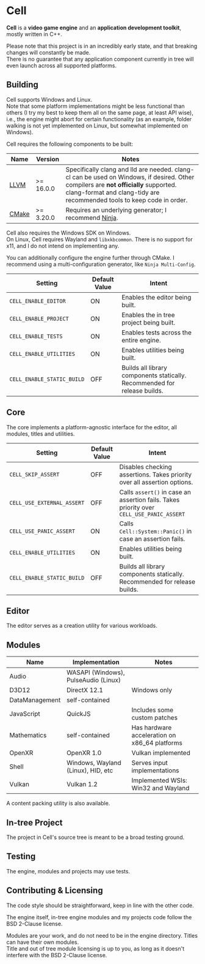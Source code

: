 # Cell
**Cell** is a **video game engine** and an **application development toolkit**, mostly written in C++.

Please note that this project is in an incredibly early state, and that breaking changes will constantly be made.  
There is no guarantee that any application component currently in tree will even launch across all supported platforms.

## Building
Cell supports Windows and Linux.  
Note that some platform implementations might be less functional than others (I try my best to keep them all on the same page, at least API wise), i.e., the engine might abort for certain functionality (as an example, folder walking is not yet implemented on Linux, but somewhat implemented on Windows).

Cell requires the following components to be built:

| Name                        | Version    | Notes                                                                                                                                                                                                          |
|-----------------------------|------------|----------------------------------------------------------------------------------------------------------------------------------------------------------------------------------------------------------------|
| [LLVM](https://llvm.org)    | \>= 16.0.0 | Specifically clang and lld are needed. clang-cl can be used on Windows, if desired. Other compilers are **not officially** supported. clang-format and clang-tidy are recommended tools to keep code in order. |
| [CMake](https://cmake.org/) | \>= 3.20.0 | Requires an underlying generator; I recommend [Ninja](https://ninja-build.org/).                                                                                                                               |

Cell also requires the Windows SDK on Windows.  
On Linux, Cell requires Wayland and `libxkbcommon`. There is no support for x11, and I do not intend on implementing any.

You can additionally configure the engine further through CMake. I recommend using a multi-configuration generator, like `Ninja Multi-Config`.
 
| Setting                    | Default Value | Intent                                                                    |
|----------------------------|---------------|---------------------------------------------------------------------------|
| `CELL_ENABLE_EDITOR`       | ON            | Enables the editor being built.                                           |
| `CELL_ENABLE_PROJECT`      | ON            | Enables the in tree project being built.                                  |
| `CELL_ENABLE_TESTS`        | ON            | Enables tests across the entire engine.                                   |
| `CELL_ENABLE_UTILITIES`    | ON            | Enables utilities being built.                                            |
| `CELL_ENABLE_STATIC_BUILD` | OFF           | Builds all library components statically. Recommended for release builds. |

## Core
The core implements a platform-agnostic interface for the editor, all modules, titles and utilities.

| Setting                    | Default Value | Intent                                                                                   |
|----------------------------|---------------|------------------------------------------------------------------------------------------|
| `CELL_SKIP_ASSERT`         | OFF           | Disables checking assertions. Takes priority over all assertion options.                 |
| `CELL_USE_EXTERNAL_ASSERT` | OFF           | Calls `assert()` in case an assertion fails. Takes priority over `CELL_USE_PANIC_ASSERT` |
| `CELL_USE_PANIC_ASSERT`    | ON            | Calls `Cell::System::Panic()` in case an assertion fails.                                |
| `CELL_ENABLE_UTILITIES`    | ON            | Enables utilities being built.                                            |
| `CELL_ENABLE_STATIC_BUILD` | OFF           | Builds all library components statically. Recommended for release builds. |

## Editor
The editor serves as a creation utility for various workloads.

## Modules
| Name           | Implementation                       | Notes                                         |
|----------------|--------------------------------------|-----------------------------------------------|
| Audio          | WASAPI (Windows), PulseAudio (Linux) |                                               |
| D3D12          | DirectX 12.1                         | Windows only                                  |
| DataManagement | self-contained                       |                                               |
| JavaScript     | QuickJS                              | Includes some custom patches                  |
| Mathematics    | self-contained                       | Has hardware acceleration on x86_64 platforms |
| OpenXR         | OpenXR 1.0                           | Vulkan implemented                            |
| Shell          | Windows, Wayland (Linux), HID, etc   | Serves input implementations                  |
| Vulkan         | Vulkan 1.2                           | Implemented WSIs: Win32 and Wayland           |

A content packing utility is also available.

## In-tree Project
The project in Cell's source tree is meant to be a broad testing ground.

## Testing
The engine, modules and projects may use tests.

## Contributing & Licensing
The code style should be straightforward, keep in line with the other code.

The engine itself, in-tree engine modules and my projects code follow the BSD 2-Clause license.

Modules are your work, and do not need to be in the engine directory. Titles can have their own modules.  
Title and out of tree module licensing is up to you, as long as it doesn't interfere with the BSD 2-Clause license.
